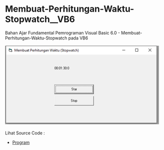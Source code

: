 # Membuat-Perhitungan-Waktu-Stopwatch__VB6
Bahan Ajar Fundamental Pemrograman Visual Basic 6.0 - Membuat-Perhitungan-Waktu-Stopwatch pada VB6<br><br>
<img src="https://github.com/RizkyKhapidsyah/Membuat-Perhitungan-Waktu-Stopwatch__VB6/blob/master/result/001.PNG"><br><br>
Lihat Source Code : <br>
- <a href="https://github.com/RizkyKhapidsyah/Membuat-Perhitungan-Waktu-Stopwatch__VB6/blob/master/Form2.frm">Program</a>
